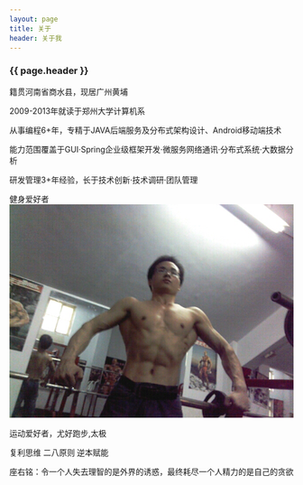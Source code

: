 ```yaml
---
layout: page 
title: 关于
header: 关于我
---
```

<h3>{{ page.header }}</h3>

籍贯河南省商水县，现居广州黄埔

2009-2013年就读于郑州大学计算机系

从事编程6+年，专精于JAVA后端服务及分布式架构设计、Android移动端技术

能力范围覆盖于GUI·Spring企业级框架开发·微服务网络通讯·分布式系统·大数据分析

研发管理3+年经验，长于技术创新·技术调研·团队管理

健身爱好者 ![](/images/jianshen01.jpg)

运动爱好者，尤好跑步,太极

复利思维 二八原则 逆本赋能

座右铭：令一个人失去理智的是外界的诱惑，最终耗尽一个人精力的是自己的贪欲
